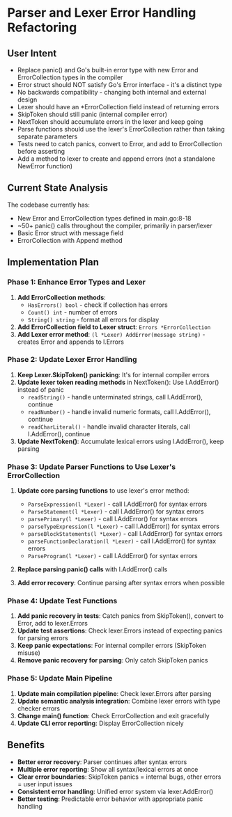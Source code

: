 # Parser and Lexer Error Handling Refactoring

## User Intent

- Replace panic() and Go's built-in error type with new Error and ErrorCollection types in the compiler
- Error struct should NOT satisfy Go's Error interface - it's a distinct type
- No backwards compatibility - changing both internal and external design
- Lexer should have an *ErrorCollection field instead of returning errors
- SkipToken should still panic (internal compiler error)
- NextToken should accumulate errors in the lexer and keep going
- Parse functions should use the lexer's ErrorCollection rather than taking separate parameters
- Tests need to catch panics, convert to Error, and add to ErrorCollection before asserting
- Add a method to lexer to create and append errors (not a standalone NewError function)

## Current State Analysis

The codebase currently has:
- New Error and ErrorCollection types defined in main.go:8-18
- ~50+ panic() calls throughout the compiler, primarily in parser/lexer
- Basic Error struct with message field
- ErrorCollection with Append method

## Implementation Plan

### Phase 1: Enhance Error Types and Lexer
1. **Add ErrorCollection methods**: 
   - `HasErrors() bool` - check if collection has errors
   - `Count() int` - number of errors
   - `String() string` - format all errors for display
2. **Add ErrorCollection field to Lexer struct**: `Errors *ErrorCollection`
3. **Add Lexer error method**: `(l *Lexer) AddError(message string)` - creates Error and appends to l.Errors

### Phase 2: Update Lexer Error Handling
1. **Keep Lexer.SkipToken() panicking**: It's for internal compiler errors
2. **Update lexer token reading methods** in NextToken(): Use l.AddError() instead of panic
   - `readString()` - handle unterminated strings, call l.AddError(), continue
   - `readNumber()` - handle invalid numeric formats, call l.AddError(), continue
   - `readCharLiteral()` - handle invalid character literals, call l.AddError(), continue
3. **Update NextToken()**: Accumulate lexical errors using l.AddError(), keep parsing

### Phase 3: Update Parser Functions to Use Lexer's ErrorCollection
1. **Update core parsing functions** to use lexer's error method:
   - `ParseExpression(l *Lexer)` - call l.AddError() for syntax errors
   - `ParseStatement(l *Lexer)` - call l.AddError() for syntax errors
   - `parsePrimary(l *Lexer)` - call l.AddError() for syntax errors
   - `parseTypeExpression(l *Lexer)` - call l.AddError() for syntax errors
   - `parseBlockStatements(l *Lexer)` - call l.AddError() for syntax errors
   - `parseFunctionDeclaration(l *Lexer)` - call l.AddError() for syntax errors
   - `ParseProgram(l *Lexer)` - call l.AddError() for syntax errors

2. **Replace parsing panic() calls** with l.AddError() calls
3. **Add error recovery**: Continue parsing after syntax errors when possible

### Phase 4: Update Test Functions
1. **Add panic recovery in tests**: Catch panics from SkipToken(), convert to Error, add to lexer.Errors
2. **Update test assertions**: Check lexer.Errors instead of expecting panics for parsing errors
3. **Keep panic expectations**: For internal compiler errors (SkipToken misuse)
4. **Remove panic recovery for parsing**: Only catch SkipToken panics

### Phase 5: Update Main Pipeline
1. **Update main compilation pipeline**: Check lexer.Errors after parsing
2. **Update semantic analysis integration**: Combine lexer errors with type checker errors
3. **Change main() function**: Check ErrorCollection and exit gracefully
4. **Update CLI error reporting**: Display ErrorCollection nicely

## Benefits

- **Better error recovery**: Parser continues after syntax errors
- **Multiple error reporting**: Show all syntax/lexical errors at once
- **Clear error boundaries**: SkipToken panics = internal bugs, other errors = user input issues
- **Consistent error handling**: Unified error system via lexer.AddError()
- **Better testing**: Predictable error behavior with appropriate panic handling